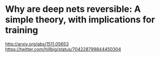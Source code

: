 # Why are deep nets reversible: A simple theory, with implications for training

http://arxiv.org/abs/1511.05653
https://twitter.com/hillbig/status/704228799844450304
